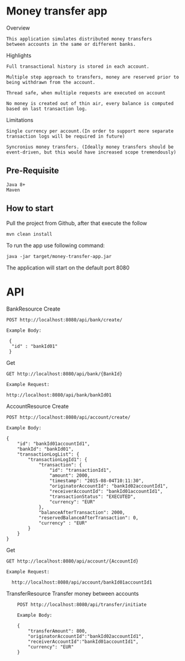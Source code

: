 # Money transfer app

Overview

    This application simulates distributed money transfers
    between accounts in the same or different banks.
    
Highlights
    
    Full transactional history is stored in each account.
    
    Multiple step approach to transfers, money are reserved prior to
    being withdrawn from the account.
    
    Thread safe, when multiple requests are executed on account
    
    No money is created out of thin air, every balance is computed
    based on last transaction log.
    
Limitations

    Single currency per account.(In order to support more separate
    transaction logs will be required in future)
    
    Syncronius money transfers. (Ideally money transfers should be
    event-driven, but this would have increased scope tremendously)
    

## Pre-Requisite

    Java 8+
    Maven 
 
## How to start

Pull the project from Github, after that execute the follow

    mvn clean install


To run the app use following command:

    java -jar target/money-transfer-app.jar


The application will start on the default port 8080


# API

BankResource
 Create
 
    POST http://localhost:8080/api/bank/create/
    
    Example Body:
    
     {
      "id" : "bankId01"
     }
  Get 
  
    GET http://localhost:8080/api/bank/{BankId}
    
    Example Request:
    
    http://localhost:8080/api/bank/bankId01
    
AccountResource
  Create
  
    POST http://localhost:8080/api/account/create/
    
    Example Body:
    
    {
        "id": "bankId01accountId1",
        "bankId": "bankId01",
        "transactionLogList": {
            "transactionLogId1": {
                "transaction": {
                    "id": "transactionId1",
                    "amount": 2000,
                    "timestamp": "2015-08-04T10:11:30",
                    "originatorAccountId": "bankId02accountId1",
                    "receiverAccountId": "bankId01accountId1",
                    "transactionStatus": "EXECUTED",
                    "currency": "EUR"
                },
                "balanceAfterTransaction": 2000,
                "reservedBalanceAfterTransaction": 0,
                "currency" : "EUR"
            }
        }
    }
    
  Get
   
    GET http://localhost:8080/api/account/{AccountId}
    
    Example Request:
       
      http://localhost:8080/api/account/bankId01accountId1

TransferResource
    Transfer money between accounts
        
        POST http://localhost:8080/api/transfer/initiate
        
        Example Body:
        
        {
            "transferAmount": 800,
            "originatorAccountId":"bankId02accountId1",
            "receiverAccountId":"bankId01accountId1",
            "currency": "EUR"
        }